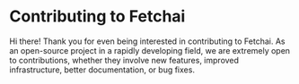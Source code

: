 # Contributing to Fetchai

Hi there! Thank you for even being interested in contributing to Fetchai.
As an open-source project in a rapidly developing field, we are extremely open to contributions, whether they involve new features, improved infrastructure, better documentation, or bug fixes.